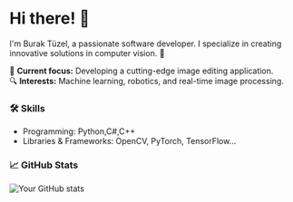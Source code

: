 # Hi there! 👋
I'm Burak Tüzel, a passionate software developer. I specialize in creating innovative solutions in computer vision. 🚀

🌟 **Current focus:** Developing a cutting-edge image editing application.  
🔍 **Interests:** Machine learning, robotics, and real-time image processing.  

### 🛠️ Skills
- Programming: Python,C#,C++
- Libraries & Frameworks: OpenCV, PyTorch, TensorFlow...

### 📈 GitHub Stats
![Your GitHub stats](https://github-readme-stats.vercel.app/api?username=Btzel&show_icons=true&theme=radical)
